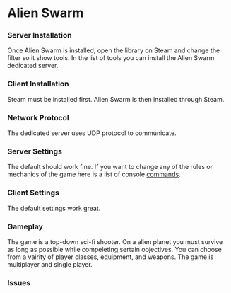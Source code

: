 # Alien Swarm
### Server Installation  
Once Alien Swarm is installed, open the library on Steam and change the filter so it show tools.  In the list of tools you can install the Alien Swarm dedicated server.
### Client Installation  
Steam must be installed first.  Alien Swarm is then installed through Steam.
### Network Protocol  
The dedicated server uses UDP protocol to communicate.
### Server Settings  
The default should work fine.  If you want to change any of the rules or mechanics of the game here is a list of console [commands](https://alienswarm.fandom.com/wiki/Console_commands).
### Client Settings 
 The default settings work great.
### Gameplay    
The game is a top-down sci-fi shooter.  On a alien planet you must survive as long as possible while compeleting sertain objectives.  You can choose from a vairity of player classes, equipment, and weapons.  The game is multiplayer and single player.
### Issues 